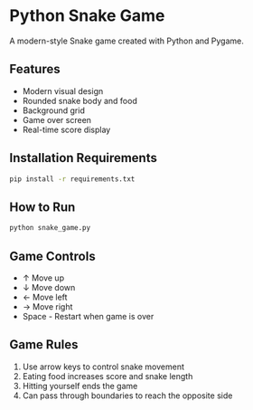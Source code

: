 # Python Snake Game

A modern-style Snake game created with Python and Pygame.

## Features

- Modern visual design
- Rounded snake body and food
- Background grid
- Game over screen
- Real-time score display

## Installation Requirements

```bash
pip install -r requirements.txt
```

## How to Run

```bash
python snake_game.py
```

## Game Controls

- ↑ Move up
- ↓ Move down
- ← Move left
- → Move right
- Space - Restart when game is over

## Game Rules

1. Use arrow keys to control snake movement
2. Eating food increases score and snake length
3. Hitting yourself ends the game
4. Can pass through boundaries to reach the opposite side
